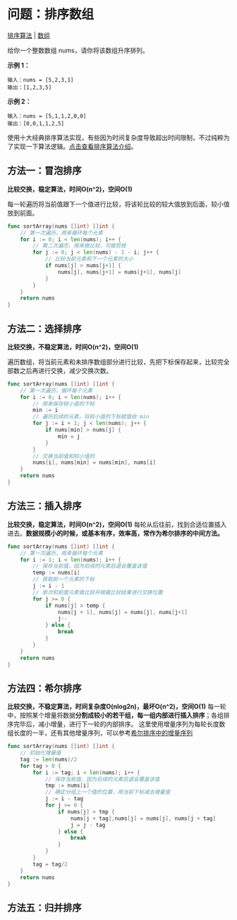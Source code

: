 # 问题：排序数组

[排序算法](/classify/algorithm/算法-排序) | [数组](/classify/algorithm/基础数据结构-数组)

给你一个整数数组 nums，请你将该数组升序排列。

**示例 1：**

```
输入：nums = [5,2,3,1]
输出：[1,2,3,5]
```

**示例 2：**

```
输入：nums = [5,1,1,2,0,0]
输出：[0,0,1,1,2,5]
```

使用十大经典排序算法实现，有些因为时间复杂度导致超出时间限制，不过纯粹为了实现一下算法逻辑。[点击查看排序算法介绍](/classify/algorithm/concept/算法-排序算法)。

## 方法一：冒泡排序

**比较交换，稳定算法，时间O(n^2)，空间O(1)** 

每一轮遍历将当前值跟下一个值进行比较，将该轮比较的较大值放到后面，较小值放到前面。

```go
func sortArray(nums []int) []int {
    // 第一次遍历，用来循环每个元素
    for i := 0; i < len(nums); i++ {
        // 第二次遍历，用来做比较，可做剪枝
        for j := 0; j < len(nums) - 1 - i; j++ {
            // 比较当前元素和下一个元素的大小
            if nums[j] > nums[j+1] {
                nums[j], nums[j+1] = nums[j+1], nums[j]
            }
        }
    }
    return nums
}
```

## 方法二：选择排序

**比较交换，不稳定算法，时间O(n^2)，空间O(1)**

遍历数组，将当前元素和未排序数组部分进行比较，先把下标保存起来，比较完全部数之后再进行交换，减少交换次数。

```go
func sortArray(nums []int) []int {
    // 第一次遍历，循环每个元素
    for i := 0; i < len(nums); i++ {
        // 用来保存较小值的下标
        min := i
        // 遍历后续的元素，将较小值的下标赋值给 min
        for j := i + 1; j < len(nums); j++ {
            if nums[min] > nums[j] {
                min = j
            }
        }
        // 交换当前值和较小值的
        nums[i], nums[min] = nums[min], nums[i]
    }
    return nums
}
```

## 方法三：插入排序

**比较交换，稳定算法，时间O(n^2)，空间O(1)**
每轮从后往前，找到合适位置插入进去。**数据规模小的时候，或基本有序，效率高，常作为希尔排序的中间方法。**

```go
func sortArray(nums []int) []int {
    // 第一次遍历，用来循环每个元素
    for i := 1; i < len(nums); i++ {
    	// 保存当前值，因为后续的元素后退会覆盖该值
        temp := nums[i]
        // 获取前一个元素的下标
        j := i - 1
        // 依次和前面元素做比较并根据比较结果进行交换位置
        for j >= 0 {
            if nums[j] > temp {
                nums[j + 1], nums[j] = nums[j], nums[j+1]
                j--
            } else {
                break
            }
        }
    }
    return nums
}
```

## 方法四：希尔排序

**比较交换，不稳定算法，时间复杂度O(nlog2n)，最坏O(n^2)，空间O(1)**
每一轮中，按照某个增量将数据**分割成较小的若干组，每一组内部进行插入排序**；各组排序完毕后，减小增量，进行下一轮的内部排序。
这里使用增量序列为每轮长度数组长度的一半，还有其他增量序列，可以参考[希尔排序中的增量序列](/classify/algorithm/concept/算法-排序算法#希尔排序中的增量序列)

```go
func sortArray(nums []int) []int {
    // 初始化增量值
    tag := len(nums)/2
    for tag > 0 {
        for i := tag; i < len(nums); i++ {
            // 保存当前值，因为后续的元素后退会覆盖该值
            tmp := nums[i]
            // 确定分组上一个值的位置，用当前下标减去增量值
            j := i - tag
            for j >= 0 {
                if nums[j] > tmp {
                    nums[j + tag],nums[j] = nums[j], nums[j + tag]
                	j = j - tag
                } else {
                    break
                }
            }
        }
        tag = tag/2
    }
    return nums
}
```

## 方法五：归并排序